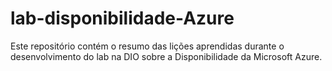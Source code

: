 # lab-disponibilidade-Azure
Este repositório contém o resumo das lições aprendidas durante o desenvolvimento do lab na DIO sobre a Disponibilidade da Microsoft Azure.
